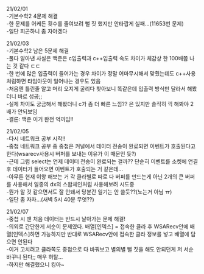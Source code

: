 21/02/01  
-기본수학2 4문제 해결  
-한 문제를 어케든 횟수를 줄여보려 뻘 짓 했지만 안타깝게 실패...(11653번 문제)  
-일단 피곤하니 좀 자야겠다  

21/02/03  
-기본수학2 남은 5문제 해결  
-풀다 알아낸 사실은 백준은 c입출력과 c++입출력 속도 차이가 체감상 한 100배쯤 나는 것 같다 ㄷㄷ  
-한 번에 많은 입출력이 들어가는 경우 차이가 정말 어마무시해서 맞췄는데도 c++사용처럼하면 타임아웃이 일어나는 경우도 있음  
-처음엔 틀린줄 알고 머리 오지게 굴리다 찾아보니 똑같은데 입출력 방식만 달라서 해봤더니 바로 성공;;  
-실제 차이도 궁금해서 해봤더니 c가 좀 더 빠른 느낌?? 은 있지만 솔직히 끽 해봐야 2배가 안되보임  
-결론: 백준 이거 완전 억까임!!  

21/02/05  
-다시 네트워크 공부 시작!!  
-중첩 네트워크 공부 중 중첩은 커널에서 데이터 전송이 완료되면 이벤트가 호출된다고 한다(wsarecv사용시 버퍼를 보내는 이유가 이 때문인 듯?)  
-근데 그럼 select는 언제 데이터 전송이 완료되는 걸까?? 단순히 이벤트를 소켓에 연결 후 데이터가 들어오면 이벤트가 호출되는 거 같은데...  
-아무튼 현재 이왕 해보는 거 각 클라별로 따로 다 버퍼를 만드는게 아닌 2개의 큰 버퍼를 사용해서 일종의 dx의 스왑체인처럼 사용해보려 시도중  
-뭔가 알 것 같으면서도 잘 안돼서 당분간 일기는 안 쓸듯??(노는거 아님 ㅠ)  
-일단 좀 자자...(새벽 5시 40분 무엇??)  

21/02/07  
-중첩 시 맨 처음 데이터는 반드시 날아가는 문제 해결!  
-의외로 간단한게 서순이 문제였다. 배열[인덱스] = 접속한 클라 후 WSARecv안에 배열[인덱스]하면 가능하지만 반대로 WSARecv안에 접속한 클라 정보를 넣고 배열에 담으면 안된다  
-이거 고치려고 클라쪽도 중첩으로 다 바꿔보고 별의별 뻘 짓을 해도 안되던게 저 서순바꾸니 된다;; 매우 허탈...  
-하지만 해결했으니 킹아~  
